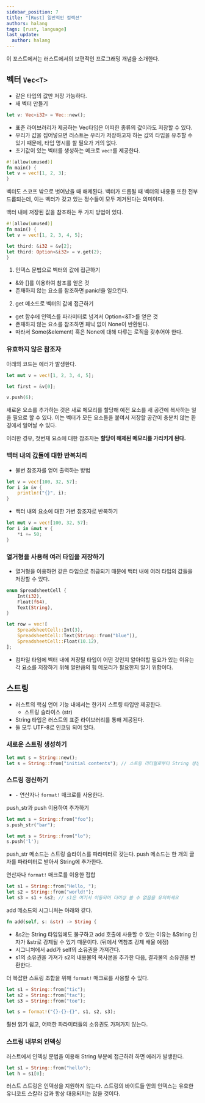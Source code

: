 ```yaml
---
sidebar_position: 7
title: "[Rust] 일반적인 컬렉션"
authors: halang
tags: [rust, language]
last_update:
  author: halang
---
```


이 포스트에서는 러스트에서의 보편적인 프로그래밍 개념을 소개한다.

## 벡터 `Vec<T>`

- 같은 타입의 값만 저장 가능하다.
- 새 벡터 만들기

```rust
let v: Vec<i32> = Vec::new();
```

- 표준 라이브러리가 제공하는 Vec타입은 어떠한 종류의 값이라도 저장할 수 있다.
- 우리가 값을 집어넣으면 러스트는 우리가 저장하고자 하는 값의 타입을 유추할 수 있기 때문에, 타입 명시를 할 필요가 거의 없다.
- 초기값이 있는 벡터를 생성하는 메크로 `vec!`를 제공한다.

```rust
#![allow(unused)]
fn main() {
let v = vec![1, 2, 3];
}

```

벡터도 스코프 밖으로 벗어났을 때 해제된다. 백터가 드롭될 때 벡터의 내용물 또한 전부 드롭되는데, 이는 벡터가 갖고 있는 정수들이 모두 제거된다는 의미이다.

백터 내에 저장된 값을 참조하는 두 가지 방법이 있다.

```rust
#![allow(unused)]
fn main() {
let v = vec![1, 2, 3, 4, 5];

let third: &i32 = &v[2];
let third: Option<&i32> = v.get(2);
}

```

1. 인덱스 문법으로 벡터의 값에 접근하기

- &와 []를 이용하여 참조를 얻은 것
- 존재하지 않는 요소를 참조하면 panic!을 일으킨다.

2. get 메소드로 벡터의 값에 접근하기

- get 함수에 인덱스를 파라미터로 넘겨서 Option<&T>를 얻은 것
- 존재하지 않는 요소를 참조하면 패닉 없이 None이 반환된다.
- 따라서 Some(&element) 혹은 None에 대해 다루는 로직을 갖추어야 한다.

### 유효하지 않은 참조자

아래의 코드는 에러가 발생한다.

```rust
let mut v = vec![1, 2, 3, 4, 5];

let first = &v[0];

v.push(6);
```

새로운 요소를 추가하는 것은 새로 메모리를 할당해 예전 요소를 새 공간에 복사하는 일을 필요로 할 수 있다. 이는 벡터가 모든 요소들을 붙여서 저장할 공간이 충분치 않는 환경에서 일어날 수 있다.

이러한 경우, 첫번재 요소에 대한 참조자는 **할당이 해제된 메모리를 가리키게 된다.**

### 백터 내의 값들에 대한 반복처리

- 불변 참조자를 얻어 출력하는 방법

```rust
let v = vec![100, 32, 57];
for i in &v {
    println!("{}", i);
}
```

- 백터 내의 요소에 대한 가변 참조자로 반복하기

```rust
let mut v = vec![100, 32, 57];
for i in &mut v {
    *i += 50;
}
```

### 열거형을 사용해 여러 타입을 저장하기

- 열거형을 이용하면 같은 타입으로 취급되기 때문에 백터 내에 여러 타입의 값들을 저장할 수 있다.

```rust
enum SpreadsheetCell {
    Int(i32),
    Float(f64),
    Text(String),
}

let row = vec![
    SpreadsheetCell::Int(3),
    SpreadsheetCell::Text(String::from("blue")),
    SpreadsheetCell::Float(10.12),
];
```

- 컴파일 타임에 벡터 내에 저장될 타입이 어떤 것인지 알아야할 필요가 있는 이유는 각 요소를 저장하기 위해 얼만큼의 힙 메모리가 필요한지 알기 위함이다.

## 스트링

- 러스트의 핵심 언어 기능 내에서는 한가지 스트링 타입만 제공한다.
  - 스트링 슬라이스 (str)
- String 타입은 러스트의 표준 라이브러리를 통해 제공된다.
- 둘 모두 UTF-8로 인코딩 되어 있다.

### 새로운 스트링 생성하기

```rust
let mut s = String::new();
let s = String::from("initial contents"); // 스트링 리터럴로부터 String 생성
```

### 스트링 갱신하기

- `-` 연산자나 `format!` 매크로를 사용한다.

push_str과 push 이용하여 추가하기

```rust
let mut s = String::from("foo");
s.push_str("bar");

let mut s = String::from("lo");
s.push('l');
```

push_str 메소드는 스트링 슬라이스를 파라미터로 갖는다.
push 메소드는 한 개의 글자를 파라미터로 받아서 String에 추가한다.

연산자나 `format!` 매크로를 이용한 접합

```rust
let s1 = String::from("Hello, ");
let s2 = String::from("world!");
let s3 = s1 + &s2; // s1은 여기서 이동되어 더이상 쓸 수 없음을 유의하세요
```

add 메소드의 시그니처는 아래와 같다.

```rust
fn add(self, s: &str) -> String {
```

- &s2는 String 타입임에도 불구하고 add 호출에 사용할 수 있는 이유는 &String 인자가 &str로 강제될 수 있기 때문이다. (뒤에서 역참조 강제 배울 예정)
- 시그니처에서 add가 self의 소유권을 가져간다.
- s1의 소유권을 가져가 s2의 내용물의 복사본을 추가한 다음, 결과물의 소유권을 반환한다.

더 복잡한 스트링 조합을 위해 `format!` 매크로를 사용할 수 있다.

```rust
let s1 = String::from("tic");
let s2 = String::from("tac");
let s3 = String::from("toe");

let s = format!("{}-{}-{}", s1, s2, s3);
```

훨씬 읽기 쉽고, 어떠한 파라미터들의 소유권도 가져가지 않는다.

### 스트링 내부의 인덱싱

러스트에서 인덱싱 문법을 이용해 String 부분에 접근하려 하면 에러가 발생한다.

```rust
let s1 = String::from("hello");
let h = s1[0];
```

러스트 스트링은 인덱싱을 지원하지 않는다. 스트링의 바이트들 안의 인덱스는 유효한 유니코드 스칼라 값과 항상 대응되지는 않을 것이다.
